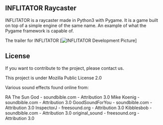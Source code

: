 ## INFLITATOR Raycaster

INFLITATOR is a raycaster made in Python3 with Pygame. It is a game built on top of a simple engine of the same name. An example of what the Pygame framework is capable of.

The trailer for INFLITATOR
[![INFLITATOR Development Picture](https://camo.githubusercontent.com/2270e3b3e94503fbdff874ec14fb5263f5ab4ff42f97110808cd660bbf05cb82/687474703a2f2f69332e7974696d672e636f6d2f76692f42795f636273616376544d2f6d617872657364656661756c742e6a7067)]


## License

If you want to contribute to the project, please contact us.

This project is under Mozilla Public License 2.0

Various sound effects found online from:

RA The Sun God - soundbible.com - Attribution 3.0
Mike Koenig - soundbible.com - Attribution 3.0
GoodSoundForYou - soundbible.com - Attribution 3.0
InspectorJ - freesound.org - Attribution 3.0
Kibblesbob - soundbible.com - Attribution 3.0
original_sound - freesound.org - Attribution 3.0
